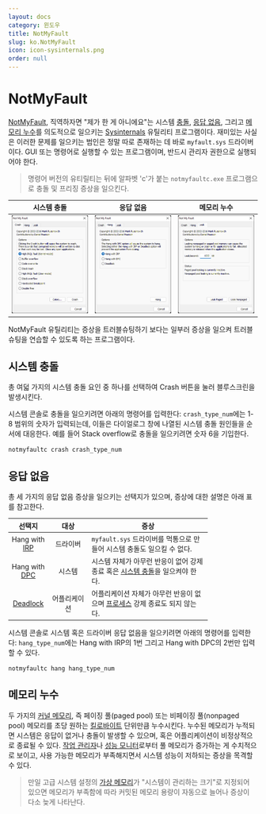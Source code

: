 ```yaml
---
layout: docs
category: 윈도우
title: NotMyFault
slug: ko.NotMyFault
icon: icon-sysinternals.png
order: null
---
```

# NotMyFault
[NotMyFault](https://docs.microsoft.com/en-us/sysinternals/downloads/notmyfault), 직역하자면 "제가 한 게 아니에요"는 시스템 [충돌](ko.BSOD), [응답 없음](https://ko.wikipedia.org/wiki/프리징_(컴퓨팅)), 그리고 [메모리 누수](https://ko.wikipedia.org/wiki/메모리_누수)를 의도적으로 일으키는 [Sysinternals](ko.Sysinternals) 유틸리티 프로그램이다. 재미있는 사실은 이러한 문제를 일으키는 범인은 정말 따로 존재하는 데 바로 `myfault.sys` 드라이버이다. GUI 또는 명령어로 실행할 수 있는 프로그램이며, 반드시 관리자 권한으로 실행되어야 한다.

> 명령어 버전의 유티릴티는 뒤에 알파벳 'c'가 붙는 `notmyfaultc.exe` 프로그램으로 충돌 및 프리징 증상을 일으킨다.

<table style="table-layout: fixed; width: 100%">
<thead><tr><th>시스템 충돌</th><th>응답 없음</th><th>메모리 누수</th></tr></thead>
<tbody><tr style="overflow: auto;"><td style="overflow: inherit;"><img src="/images/docs/sysinternals/sysinternals_notmyfault_crash.png" alt="NotMyFault 시스템 충돌 탭"/></td><td style="overflow: inherit;"><img src="/images/docs/sysinternals/sysinternals_notmyfault_hang.png" alt="NotMyFault 응답 없음 탭"/></td><td style="overflow: inherit;"><img src="/images/docs/sysinternals/sysinternals_notmyfault_leak.png" alt="NotMyFault 메모리 누수 탭"/></td>
</tr></tbody>
</table>

NotMyFault 유틸리티는 증상을 트러블슈팅하기 보다는 일부러 증상을 일으켜 트러블슈팅을 연습할 수 있도록 하는 프로그램이다.

## 시스템 충돌
총 여덟 가지의 시스템 충돌 요인 중 하나를 선택하여 Crash 버튼을 눌러 블루스크린을 발생시킨다.

시스템 콘솔로 충돌을 일으키려면 아래의 명령어를 입력한다: `crash_type_num`에는 1-8 범위의 숫자가 입력되는데, 이들은 다이얼로그 창에 나열된 시스템 충돌 원인들을 순서에 대응한다. 예를 들어 Stack overflow로 충돌을 일으키려면 숫자 6을 기입한다.

```
notmyfaultc crash crash_type_num
```

## 응답 없음
총 세 가지의 응답 없음 증상을 일으키는 선택지가 있으며, 증상에 대한 설명은 아래 표를 참고한다.

<table style="width: 80%;">
<thead><tr><th>선택지</th><th>대상</th><th>증상</th></tr></thead>
<tbody>
<tr><td style="text-align: center; width: 20%">Hang with <a href="https://en.wikipedia.org/wiki/I/O_request_packet">IRP</a></td><td style="text-align: center; width: 20%">드라이버</td><td><code>myfault.sys</code> 드라이버를 먹통으로 만들어 시스템 충돌도 일으킬 수 없다.</td></tr>
<tr><td style="text-align: center; width: 20%">Hang with <a href="https://en.wikipedia.org/wiki/Deferred_Procedure_Call">DPC</a></td><td style="text-align: center; width: 20%">시스템</td><td>시스템 자체가 아무런 반응이 없어 강제 종료 혹은 <a href="ko.BSOD#강제-시스템-충돌">시스템 충돌</a>을 일으켜야 한다.</td></tr>
<tr><td style="text-align: center; width: 20%"><a href="https://ko.wikipedia.org/wiki/교착_상태">Deadlock</a></td><td style="text-align: center; width: 20%">어플리케이션</td><td>어플리케이션 자체가 아무런 반응이 없으며 <a href="ko.Process">프로세스</a> 강제 종료도 되지 않는다.</td></tr>
</tbody>
</table>

시스템 콘솔로 시스템 혹은 드라이버 응답 없음을 일으키려면 아래의 명령어를 입력한다: `hang_type_num`에는 Hang with IRP의 1번 그리고 Hang with DPC의 2번만 입력할 수 있다.

```
notmyfaultc hang hang_type_num
```

## 메모리 누수
두 가지의 [커널 메모리](ko.Memory#풀-메모리), 즉 페이징 풀(paged pool) 또는 비페이징 풀(nonpaged pool) 메모리를 초당 원하는 [킬로바이트](https://ko.wikipedia.org/wiki/킬로바이트) 단위만큼 누수시킨다. 누수된 메모리가 누적되면 시스템은 응답이 없거나 충돌이 발생할 수 있으며, 혹은 어플리케이션이 비정상적으로 종료될 수 있다. [작업 관리자](https://ko.wikipedia.org/wiki/작업_관리자)나 [성능 모니터](ko.Performance_Monitor)로부터 풀 메모리가 증가하는 게 수치적으로 보이고, 사용 가능한 메모리가 부족해지면서 시스템 성능이 저하되는 증상을 목격할 수 있다.

> 만일 고급 시스템 설정의 [가상 메모리](ko.Memory#페이징-파일)가 "시스템이 관리하는 크기"로 지정되어 있으면 메모리가 부족함에 따라 커밋된 메모리 용량이 자동으로 늘어나 증상이 다소 늦게 나타난다.
